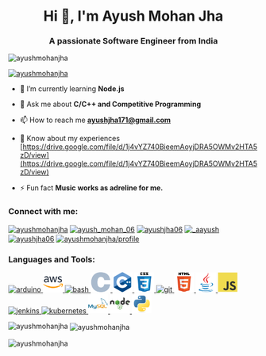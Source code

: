 <h1 align="center">Hi 👋, I'm Ayush Mohan Jha</h1>
<h3 align="center">A passionate Software Engineer from India</h3>

<p align="left"> <img src="https://komarev.com/ghpvc/?username=ayushmohanjha&label=Profile%20views&color=0e75b6&style=flat" alt="ayushmohanjha" /> </p>

<p align="left"> <a href="https://github.com/ryo-ma/github-profile-trophy"><img src="https://github-profile-trophy.vercel.app/?username=ayushmohanjha" alt="ayushmohanjha" /></a> </p>

- 🌱 I’m currently learning **Node.js**

- 💬 Ask me about **C/C++ and Competitive Programming**

- 📫 How to reach me **ayushjha171@gmail.com**

- 📄 Know about my experiences [https://drive.google.com/file/d/1j4vYZ740BieemAoyjDRA5OWMv2HTA5zD/view](https://drive.google.com/file/d/1j4vYZ740BieemAoyjDRA5OWMv2HTA5zD/view)

- ⚡ Fun fact **Music works as adreline for me.**

<h3 align="left">Connect with me:</h3>
<p align="left">
<a href="https://linkedin.com/in/ayushmohanjha" target="blank"><img align="center" src="https://cdn.jsdelivr.net/npm/simple-icons@3.0.1/icons/linkedin.svg" alt="ayushmohanjha" height="30" width="40" /></a>
<a href="https://www.codechef.com/users/ayush_mohan_06" target="blank"><img align="center" src="https://cdn.jsdelivr.net/npm/simple-icons@3.1.0/icons/codechef.svg" alt="ayush_mohan_06" height="30" width="40" /></a>
<a href="https://www.hackerrank.com/ayushjha06" target="blank"><img align="center" src="https://cdn.jsdelivr.net/npm/simple-icons@3.0.1/icons/hackerrank.svg" alt="ayushjha06" height="30" width="40" /></a>
<a href="https://codeforces.com/profile/_aayush" target="blank"><img align="center" src="https://cdn.jsdelivr.net/npm/simple-icons@3.0.1/icons/codeforces.svg" alt="_aayush" height="30" width="40" /></a>
<a href="https://www.leetcode.com/ayushjha06" target="blank"><img align="center" src="https://cdn.jsdelivr.net/npm/simple-icons@3.0.1/icons/leetcode.svg" alt="ayushjha06" height="30" width="40" /></a>
<a href="https://auth.geeksforgeeks.org/user/ayushmohanjha/profile" target="blank"><img align="center" src="https://cdn.jsdelivr.net/npm/simple-icons@3.0.1/icons/geeksforgeeks.svg" alt="ayushmohanjha/profile" height="30" width="40" /></a>
</p>

<h3 align="left">Languages and Tools:</h3>
<p align="left"> <a href="https://www.arduino.cc/" target="_blank"> <img src="https://cdn.worldvectorlogo.com/logos/arduino-1.svg" alt="arduino" width="40" height="40"/> </a> <a href="https://aws.amazon.com" target="_blank"> <img src="https://raw.githubusercontent.com/devicons/devicon/master/icons/amazonwebservices/amazonwebservices-original-wordmark.svg" alt="aws" width="40" height="40"/> </a> <a href="https://www.gnu.org/software/bash/" target="_blank"> <img src="https://www.vectorlogo.zone/logos/gnu_bash/gnu_bash-icon.svg" alt="bash" width="40" height="40"/> </a> <a href="https://www.cprogramming.com/" target="_blank"> <img src="https://raw.githubusercontent.com/devicons/devicon/master/icons/c/c-original.svg" alt="c" width="40" height="40"/> </a> <a href="https://www.w3schools.com/cpp/" target="_blank"> <img src="https://raw.githubusercontent.com/devicons/devicon/master/icons/cplusplus/cplusplus-original.svg" alt="cplusplus" width="40" height="40"/> </a> <a href="https://www.w3schools.com/css/" target="_blank"> <img src="https://raw.githubusercontent.com/devicons/devicon/master/icons/css3/css3-original-wordmark.svg" alt="css3" width="40" height="40"/> </a> <a href="https://git-scm.com/" target="_blank"> <img src="https://www.vectorlogo.zone/logos/git-scm/git-scm-icon.svg" alt="git" width="40" height="40"/> </a> <a href="https://www.w3.org/html/" target="_blank"> <img src="https://raw.githubusercontent.com/devicons/devicon/master/icons/html5/html5-original-wordmark.svg" alt="html5" width="40" height="40"/> </a> <a href="https://www.java.com" target="_blank"> <img src="https://raw.githubusercontent.com/devicons/devicon/master/icons/java/java-original.svg" alt="java" width="40" height="40"/> </a> <a href="https://developer.mozilla.org/en-US/docs/Web/JavaScript" target="_blank"> <img src="https://raw.githubusercontent.com/devicons/devicon/master/icons/javascript/javascript-original.svg" alt="javascript" width="40" height="40"/> </a> <a href="https://www.jenkins.io" target="_blank"> <img src="https://www.vectorlogo.zone/logos/jenkins/jenkins-icon.svg" alt="jenkins" width="40" height="40"/> </a> <a href="https://kubernetes.io" target="_blank"> <img src="https://www.vectorlogo.zone/logos/kubernetes/kubernetes-icon.svg" alt="kubernetes" width="40" height="40"/> </a> <a href="https://www.mysql.com/" target="_blank"> <img src="https://raw.githubusercontent.com/devicons/devicon/master/icons/mysql/mysql-original-wordmark.svg" alt="mysql" width="40" height="40"/> </a> <a href="https://nodejs.org" target="_blank"> <img src="https://raw.githubusercontent.com/devicons/devicon/master/icons/nodejs/nodejs-original-wordmark.svg" alt="nodejs" width="40" height="40"/> </a> <a href="https://www.python.org" target="_blank"> <img src="https://raw.githubusercontent.com/devicons/devicon/master/icons/python/python-original.svg" alt="python" width="40" height="40"/> </a> </p>

<p><img align="left" src="https://github-readme-stats.vercel.app/api/top-langs?username=ayushmohanjha&show_icons=true&locale=en&layout=compact" alt="ayushmohanjha" /></p>

<p>&nbsp;<img align="center" src="https://github-readme-stats.vercel.app/api?username=ayushmohanjha&show_icons=true&locale=en" alt="ayushmohanjha" /></p>

<p><img align="center" src="https://github-readme-streak-stats.herokuapp.com/?user=ayushmohanjha&" alt="ayushmohanjha" /></p>
